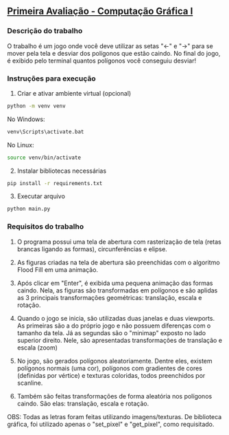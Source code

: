 ## [Primeira Avaliação - Computação Gráfica I](http://www.lia.ufc.br/~yuri/20231/cg/trabcg1.html)

### Descrição do trabalho

O trabalho é um jogo onde você deve utilizar as setas "<-" e "->" para se mover pela tela e desviar dos polígonos que estão caindo. No final do jogo, é exibido pelo terminal quantos polígonos você conseguiu desviar!


### Instruções para execução

1. Criar e ativar ambiente virtual (opcional)

```sh
python -m venv venv
```

No Windows:

```sh
venv\Scripts\activate.bat
```

No Linux:

```sh
source venv/bin/activate
```

2. Instalar bibliotecas necessárias

```sh
pip install -r requirements.txt
```

3. Executar arquivo

```sh
python main.py
```


### Requisitos do trabalho

1. O programa possui uma tela de abertura com rasterização de tela (retas brancas ligando as formas), circunferências e elipse. 

2. As figuras criadas na tela de abertura são preenchidas com o algoritmo Flood Fill em uma animação.

3. Após clicar em "Enter", é exibida uma pequena animação das formas caindo. Nela, as figuras são transformadas em polígonos e são aplidas as 3 principais transformações geométricas: translação, escala e rotação.

4. Quando o jogo se inicia, são utilizadas duas janelas e duas viewports. As primeiras são a do próprio jogo e não possuem diferenças com o tamanho da tela. Já as segundas são o "minimap" exposto no lado superior direito. Nele, são apresentadas transformações de translação e escala (zoom)

5. No jogo, são gerados polígonos aleatoriamente. Dentre eles, existem polígonos normais (uma cor), polígonos com gradientes de cores (definidas por vértice) e texturas coloridas, todos preenchidos por scanline.

6. Também são feitas transformações de forma aleatória nos polígonos caindo. São elas: translação, escala e rotação.

OBS: Todas as letras foram feitas utilizando imagens/texturas. De biblioteca gráfica, foi utilizado apenas o "set_pixel" e "get_pixel", como requisitado.
